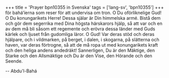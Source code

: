 +++
title = 'Prayer bpn10355 in Svenska'
tags = ['lang-sv', 'bpn10355']
+++
för bahá’íerna som reser för att undervisa om tron. 
O Du oförliknelige Gud! O Du konungarikets Herre! Dessa själar är Din himmelska armé. Bistå dem och gör dem segerrika med Dina högsta härskarors hjälp, så att var och en av dem må bli såsom ett regemente och erövra dessa länder med Guds kärlek och ljuset från gudomliga läror.
O Gud! Var deras stöd och deras hjälpare, och i vildmarken, på berget, i dalen, i skogarna, på slätterna och haven, var deras förtrogne, så att de må ropa ut med konungarikets kraft och den heliga andens andedräkt!
Sannerligen, Du är den Mäktige, den Starke och den Allsmäktige och Du är den Vise, den Hörande och den Seende.

-- Abdu'l-Bahá
